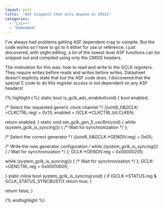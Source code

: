 ```yaml
---
layout: post
title:  "ASF Snippets that only depend on CMSIS"
categories:
  - "C/C++"
  - "Embedded"
---
```


I've always had problems getting ASF dependent crap to compile.  But the code works so I have to go to it
either for use or reference.  I just discovered, with slight editing, a lot of the lowest level ASF functions
can be snipped out and compiled using only the CMSIS headers.
  
The motivation for this was: how to read and write to the GCLK registers.  They require writes before reads and writes before writes.
Datasheet doesn't explictly state that but the ASF code does.  I discovered that the special C code to do this register access is not
dependent on any ASF headers!

{% highlight c%}
static bool is_gclk_adc_enabled(void)
{
  bool enabled;

  /* Select the requested generic clock channel */
  *((uint8_t*)&GCLK->CLKCTRL.reg) = 0x13;
  enabled = GCLK->CLKCTRL.bit.CLKEN;

  return enabled;
}
static void set_gclk_gen_5_osc8m(void)
{
  while (system_gclk_is_syncing()) {
    /* Wait for synchronization */
  };

  /* Select the correct generator */
  *((uint8_t*)&GCLK->GENDIV.reg) = 0x05;

  /* Write the new generator configuration */
  while (system_gclk_is_syncing()) {
    /* Wait for synchronization */
  };
  GCLK->GENDIV.reg  = 0x00000205;

  while (system_gclk_is_syncing()) {
    /* Wait for synchronization */
  };
  GCLK->GENCTRL.reg = 0x00010605;

}
static inline bool system_gclk_is_syncing(void)
{
  if (GCLK->STATUS.reg & GCLK_STATUS_SYNCBUSY){
    return true;
  }

  return false;
}

{% endhighlight %}


[jekyll-docs]: https://jekyllrb.com/docs/home
[jekyll-gh]:   https://github.com/jekyll/jekyll
[jekyll-talk]: https://talk.jekyllrb.com/
[wiki-apage]:  /wiki/todo
